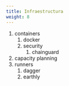 ```yaml
---
title: Infraestructura
weight: 8
---
```

1. containers
   1. docker
   2. security
      1. chainguard
2. capacity planning
3. runners
   1. dagger
   2. earthly
